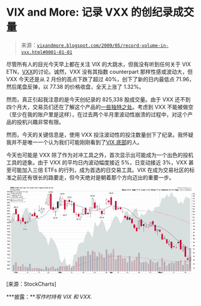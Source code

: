 <!--yml

类别：未分类

date: 2024-05-18 17:46:50

-->

# VIX and More: 记录 VXX 的创纪录成交量

> 来源：[`vixandmore.blogspot.com/2009/05/record-volume-in-vxx.html#0001-01-01`](http://vixandmore.blogspot.com/2009/05/record-volume-in-vxx.html#0001-01-01)

尽管所有人的目光今天早上都在关注 VIX 的大跳水，但我没有听到任何关于 VIX ETN，[VXX](http://vixandmore.blogspot.com/search/label/VXX)的讨论。诚然，VXX 没有其指数 counterpart 那样性感或波动大，但 VXX 今天还是从 2 月份的高点下跌了超过 40%，创下了新的日内最低点 71.96，然后尾盘反弹，以 77.38 的价格收盘，全天上涨了 1.32%。

然而，真正引起我注意的是今天创纪录的 825,338 股成交量。由于 VXX 还不到四个月大，交易员们还在了解这个产品的[一些独特之处](http://vixandmore.blogspot.com/2009/04/lost-in-translation-vxx-and-vxz.html)。考虑到 VXX 不能被做空（至少在我的账户里是这样），在过去两个半月里波动性崩溃的过程中，对这个产品的投机兴趣非常有限。

然而，今天的关键信息是，使用 VXX 投注波动性的投注数量创下了纪录。我怀疑我并不是唯一一个认为我们可能刚刚看到了[VIX 底部](http://vixandmore.blogspot.com/2009/05/where-will-vix-bottom.html)的人。

今天也可能是 VXX 除了作为对冲工具之外，首次显示出可能成为一个出色的投机工具的迹象。由于 VXX 的平均日内波动幅度接近 5%，日变动接近 3%，VXX 甚至可能加入三倍 ETFs 的行列，成为首选的日交易工具。VIX 在成为交易社区的标准之前还有很长的路要走，但今天绝对是朝着那个方向迈出的重要一步。

![](img/ba9a9739ea09ecb9b725b38e774d19b8.png)

[来源：StockCharts]

***披露：***写作时持有 VIX 和 VXX.*
